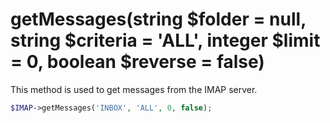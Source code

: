 # getMessages(string $folder = null, string $criteria = 'ALL', integer $limit = 0, boolean $reverse = false)
This method is used to get messages from the IMAP server.

```php
$IMAP->getMessages('INBOX', 'ALL', 0, false);
```
